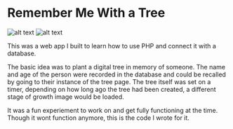 # Remember Me With a Tree

![alt text](https://i2.wp.com/eddiebarkman.com/wp-content/uploads/2017/09/rememberMe2.png?resize=247%2C396) ![alt text](https://i0.wp.com/eddiebarkman.com/wp-content/uploads/2017/09/rememberMe4.png?resize=247%2C395)

This was a web app I built to learn how to use PHP and connect it with a database.

The basic idea was to plant a digital tree in memory of someone. The name and age of the person were recorded in the database and could be recalled by going to their instance of the tree page. The tree itself was set on a timer, depending on how long ago the tree had been created, a different stage of growth image would be loaded.

It was a fun experiement to work on and get fully functioning at the time. Though it wont function anymore, this is the code I wrote for it.